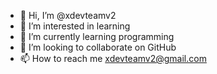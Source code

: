 - 👋 Hi, I’m @xdevteamv2
- 👀 I’m interested in learning
- 🌱 I’m currently learning programming
- 💞️ I’m looking to collaborate on GitHub
- 📫 How to reach me xdevteamv2@gmail.com

<!---
xdevteamv2/xdevteamv2 is a ✨ special ✨ repository because its `README.md` (this file) appears on your GitHub profile.
You can click the Preview link to take a look at your changes.
--->

